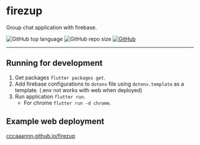 # firezup

Group chat application with firebase.

![GitHub top language](https://img.shields.io/github/languages/top/cccaaannn/firezup?color=blue) ![GitHub repo size](https://img.shields.io/github/repo-size/cccaaannn/firezup?color=orange) [![GitHub](https://img.shields.io/github/license/cccaaannn/firezup?color=green)](https://github.com/cccaaannn/firezup/blob/master/LICENSE)

---

## Running for development
1. Get packages `flutter packages get`.
2. Add firebase configurations to `dotenv` file using `dotenv.template` as a template. (.env not works with web when deployed)
3. Run application `flutter run`.
    - For chrome `flutter run -d chrome`.

## Example web deployment
[cccaaannn.github.io/firezup](https://cccaaannn.github.io/firezup/)
